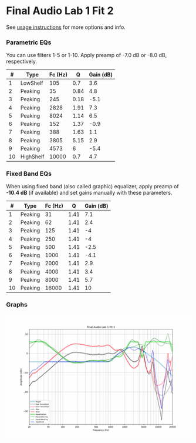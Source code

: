 # Final Audio Lab 1 Fit 2
See [usage instructions](https://github.com/jaakkopasanen/AutoEq#usage) for more options and info.

### Parametric EQs
You can use filters 1-5 or 1-10. Apply preamp of -7.0 dB or -8.0 dB, respectively.

|   # | Type      |   Fc (Hz) |    Q |   Gain (dB) |
|-----|-----------|-----------|------|-------------|
|   1 | LowShelf  |       105 | 0.7  |         3.6 |
|   2 | Peaking   |        35 | 0.84 |         4.8 |
|   3 | Peaking   |       245 | 0.18 |        -5.1 |
|   4 | Peaking   |      2828 | 1.91 |         7.3 |
|   5 | Peaking   |      8024 | 1.14 |         6.5 |
|   6 | Peaking   |       152 | 1.37 |        -0.9 |
|   7 | Peaking   |       388 | 1.63 |         1.1 |
|   8 | Peaking   |      3805 | 5.15 |         2.9 |
|   9 | Peaking   |      4573 | 6    |        -5.4 |
|  10 | HighShelf |     10000 | 0.7  |         4.7 |

### Fixed Band EQs
When using fixed band (also called graphic) equalizer, apply preamp of **-10.4 dB** (if available) and set gains manually with these parameters.

|   # | Type    |   Fc (Hz) |    Q |   Gain (dB) |
|-----|---------|-----------|------|-------------|
|   1 | Peaking |        31 | 1.41 |         7.1 |
|   2 | Peaking |        62 | 1.41 |         2.4 |
|   3 | Peaking |       125 | 1.41 |        -4   |
|   4 | Peaking |       250 | 1.41 |        -4   |
|   5 | Peaking |       500 | 1.41 |        -2.5 |
|   6 | Peaking |      1000 | 1.41 |        -4.1 |
|   7 | Peaking |      2000 | 1.41 |         2.9 |
|   8 | Peaking |      4000 | 1.41 |         3.4 |
|   9 | Peaking |      8000 | 1.41 |         5.7 |
|  10 | Peaking |     16000 | 1.41 |        10   |

### Graphs
![](./Final%20Audio%20Lab%201%20Fit%202.png)
